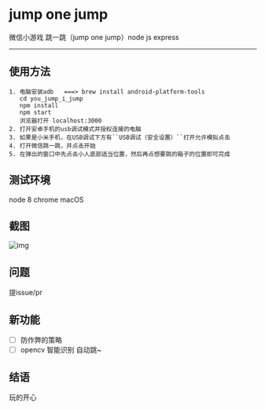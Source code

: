 # jump one jump
微信小游戏 跳一跳（jump one jump）node js express

---

## 使用方法
```
1. 电脑安装adb   ===> brew install android-platform-tools
   cd you_jump_i_jump
   npm install
   npm start
   浏览器打开 localhost:3000
2. 打开安卓手机的usb调试模式并授权连接的电脑
3. 如果是小米手机，在USB调试下方有``USB调试（安全设置）``打开允许模拟点击 
4. 打开微信跳一跳，并点击开始
5. 在弹出的窗口中先点击小人底部适当位置，然后再点想要跳的箱子的位置即可完成
```

## 测试环境
node 8
chrome
macOS

## 截图
![img](https://github.com/WoeOm/you_jump_i_jump/raw/master/screen.jpg)

## 问题
提issue/pr

## 新功能
- [ ] 防作弊的策略
- [ ] opencv 智能识别 自动跳~

## 结语
玩的开心


